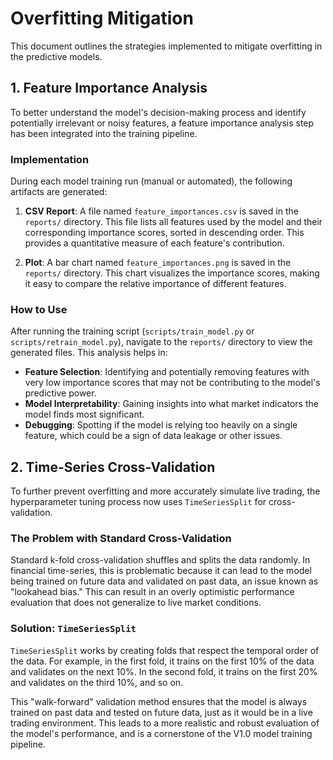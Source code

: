 # Overfitting Mitigation

This document outlines the strategies implemented to mitigate overfitting in the predictive models.

## 1. Feature Importance Analysis

To better understand the model's decision-making process and identify potentially irrelevant or noisy features, a feature importance analysis step has been integrated into the training pipeline.

### Implementation

During each model training run (manual or automated), the following artifacts are generated:

1.  **CSV Report**: A file named `feature_importances.csv` is saved in the `reports/` directory. This file lists all features used by the model and their corresponding importance scores, sorted in descending order. This provides a quantitative measure of each feature's contribution.

2.  **Plot**: A bar chart named `feature_importances.png` is saved in the `reports/` directory. This chart visualizes the importance scores, making it easy to compare the relative importance of different features.

### How to Use

After running the training script (`scripts/train_model.py` or `scripts/retrain_model.py`), navigate to the `reports/` directory to view the generated files. This analysis helps in:

-   **Feature Selection**: Identifying and potentially removing features with very low importance scores that may not be contributing to the model's predictive power.
-   **Model Interpretability**: Gaining insights into what market indicators the model finds most significant.
-   **Debugging**: Spotting if the model is relying too heavily on a single feature, which could be a sign of data leakage or other issues.

## 2. Time-Series Cross-Validation

To further prevent overfitting and more accurately simulate live trading, the hyperparameter tuning process now uses `TimeSeriesSplit` for cross-validation.

### The Problem with Standard Cross-Validation

Standard k-fold cross-validation shuffles and splits the data randomly. In financial time-series, this is problematic because it can lead to the model being trained on future data and validated on past data, an issue known as "lookahead bias." This can result in an overly optimistic performance evaluation that does not generalize to live market conditions.

### Solution: `TimeSeriesSplit`

`TimeSeriesSplit` works by creating folds that respect the temporal order of the data. For example, in the first fold, it trains on the first 10% of the data and validates on the next 10%. In the second fold, it trains on the first 20% and validates on the third 10%, and so on.

This "walk-forward" validation method ensures that the model is always trained on past data and tested on future data, just as it would be in a live trading environment. This leads to a more realistic and robust evaluation of the model's performance, and is a cornerstone of the V1.0 model training pipeline.
```
